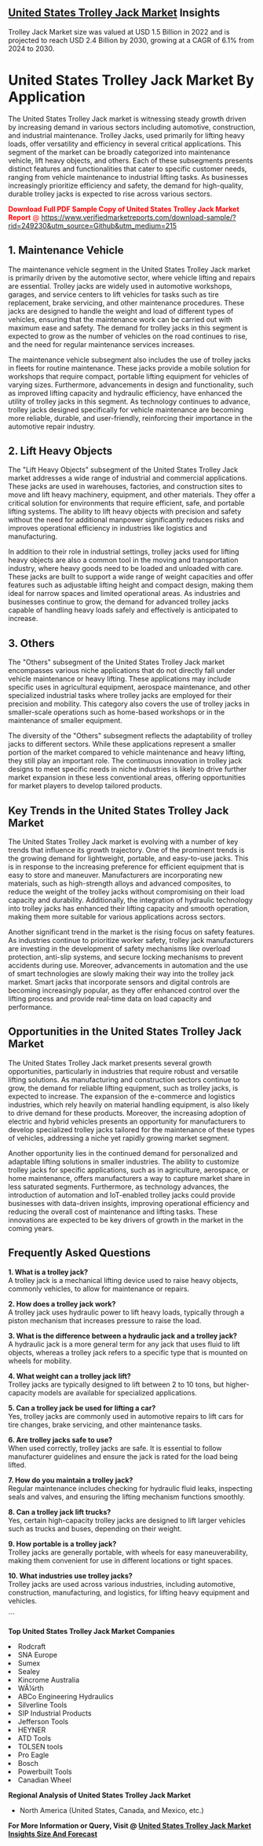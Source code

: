 <h2><a href="https://www.verifiedmarketreports.com/download-sample/?rid=249230&amp;utm_source=Github&amp;utm_medium=215" target="_blank">United States Trolley Jack Market</a> Insights</h2><p>Trolley Jack Market size was valued at USD 1.5 Billion in 2022 and is projected to reach USD 2.4 Billion by 2030, growing at a CAGR of 6.1% from 2024 to 2030.</p><p><h1>United States Trolley Jack Market By Application</h1><p>The United States Trolley Jack market is witnessing steady growth driven by increasing demand in various sectors including automotive, construction, and industrial maintenance. Trolley Jacks, used primarily for lifting heavy loads, offer versatility and efficiency in several critical applications. This segment of the market can be broadly categorized into maintenance vehicle, lift heavy objects, and others. Each of these subsegments presents distinct features and functionalities that cater to specific customer needs, ranging from vehicle maintenance to industrial lifting tasks. As businesses increasingly prioritize efficiency and safety, the demand for high-quality, durable trolley jacks is expected to rise across various sectors.</p><p><p><span class=""><span style="color: #ff0000;"><strong>Download Full PDF Sample Copy of United States Trolley Jack Market Report</strong> @ </span><a href="https://www.verifiedmarketreports.com/download-sample/?rid=249230&amp;utm_source=Github&amp;utm_medium=215" target="_blank">https://www.verifiedmarketreports.com/download-sample/?rid=249230&amp;utm_source=Github&amp;utm_medium=215</a></span></p></p><h2>1. Maintenance Vehicle</h2><p>The maintenance vehicle segment in the United States Trolley Jack market is primarily driven by the automotive sector, where vehicle lifting and repairs are essential. Trolley jacks are widely used in automotive workshops, garages, and service centers to lift vehicles for tasks such as tire replacement, brake servicing, and other maintenance procedures. These jacks are designed to handle the weight and load of different types of vehicles, ensuring that the maintenance work can be carried out with maximum ease and safety. The demand for trolley jacks in this segment is expected to grow as the number of vehicles on the road continues to rise, and the need for regular maintenance services increases.</p><p>The maintenance vehicle subsegment also includes the use of trolley jacks in fleets for routine maintenance. These jacks provide a mobile solution for workshops that require compact, portable lifting equipment for vehicles of varying sizes. Furthermore, advancements in design and functionality, such as improved lifting capacity and hydraulic efficiency, have enhanced the utility of trolley jacks in this segment. As technology continues to advance, trolley jacks designed specifically for vehicle maintenance are becoming more reliable, durable, and user-friendly, reinforcing their importance in the automotive repair industry.</p><h2>2. Lift Heavy Objects</h2><p>The "Lift Heavy Objects" subsegment of the United States Trolley Jack market addresses a wide range of industrial and commercial applications. These jacks are used in warehouses, factories, and construction sites to move and lift heavy machinery, equipment, and other materials. They offer a critical solution for environments that require efficient, safe, and portable lifting systems. The ability to lift heavy objects with precision and safety without the need for additional manpower significantly reduces risks and improves operational efficiency in industries like logistics and manufacturing.</p><p>In addition to their role in industrial settings, trolley jacks used for lifting heavy objects are also a common tool in the moving and transportation industry, where heavy goods need to be loaded and unloaded with care. These jacks are built to support a wide range of weight capacities and offer features such as adjustable lifting height and compact design, making them ideal for narrow spaces and limited operational areas. As industries and businesses continue to grow, the demand for advanced trolley jacks capable of handling heavy loads safely and effectively is anticipated to increase.</p><h2>3. Others</h2><p>The "Others" subsegment of the United States Trolley Jack market encompasses various niche applications that do not directly fall under vehicle maintenance or heavy lifting. These applications may include specific uses in agricultural equipment, aerospace maintenance, and other specialized industrial tasks where trolley jacks are employed for their precision and mobility. This category also covers the use of trolley jacks in smaller-scale operations such as home-based workshops or in the maintenance of smaller equipment.</p><p>The diversity of the "Others" subsegment reflects the adaptability of trolley jacks to different sectors. While these applications represent a smaller portion of the market compared to vehicle maintenance and heavy lifting, they still play an important role. The continuous innovation in trolley jack designs to meet specific needs in niche industries is likely to drive further market expansion in these less conventional areas, offering opportunities for market players to develop tailored products.</p><h2>Key Trends in the United States Trolley Jack Market</h2><p>The United States Trolley Jack market is evolving with a number of key trends that influence its growth trajectory. One of the prominent trends is the growing demand for lightweight, portable, and easy-to-use jacks. This is in response to the increasing preference for efficient equipment that is easy to store and maneuver. Manufacturers are incorporating new materials, such as high-strength alloys and advanced composites, to reduce the weight of the trolley jacks without compromising on their load capacity and durability. Additionally, the integration of hydraulic technology into trolley jacks has enhanced their lifting capacity and smooth operation, making them more suitable for various applications across sectors.</p><p>Another significant trend in the market is the rising focus on safety features. As industries continue to prioritize worker safety, trolley jack manufacturers are investing in the development of safety mechanisms like overload protection, anti-slip systems, and secure locking mechanisms to prevent accidents during use. Moreover, advancements in automation and the use of smart technologies are slowly making their way into the trolley jack market. Smart jacks that incorporate sensors and digital controls are becoming increasingly popular, as they offer enhanced control over the lifting process and provide real-time data on load capacity and performance.</p><h2>Opportunities in the United States Trolley Jack Market</h2><p>The United States Trolley Jack market presents several growth opportunities, particularly in industries that require robust and versatile lifting solutions. As manufacturing and construction sectors continue to grow, the demand for reliable lifting equipment, such as trolley jacks, is expected to increase. The expansion of the e-commerce and logistics industries, which rely heavily on material handling equipment, is also likely to drive demand for these products. Moreover, the increasing adoption of electric and hybrid vehicles presents an opportunity for manufacturers to develop specialized trolley jacks tailored for the maintenance of these types of vehicles, addressing a niche yet rapidly growing market segment.</p><p>Another opportunity lies in the continued demand for personalized and adaptable lifting solutions in smaller industries. The ability to customize trolley jacks for specific applications, such as in agriculture, aerospace, or home maintenance, offers manufacturers a way to capture market share in less saturated segments. Furthermore, as technology advances, the introduction of automation and IoT-enabled trolley jacks could provide businesses with data-driven insights, improving operational efficiency and reducing the overall cost of maintenance and lifting tasks. These innovations are expected to be key drivers of growth in the market in the coming years.</p><h2>Frequently Asked Questions</h2><p><strong>1. What is a trolley jack?</strong><br>A trolley jack is a mechanical lifting device used to raise heavy objects, commonly vehicles, to allow for maintenance or repairs.</p><p><strong>2. How does a trolley jack work?</strong><br>A trolley jack uses hydraulic power to lift heavy loads, typically through a piston mechanism that increases pressure to raise the load.</p><p><strong>3. What is the difference between a hydraulic jack and a trolley jack?</strong><br>A hydraulic jack is a more general term for any jack that uses fluid to lift objects, whereas a trolley jack refers to a specific type that is mounted on wheels for mobility.</p><p><strong>4. What weight can a trolley jack lift?</strong><br>Trolley jacks are typically designed to lift between 2 to 10 tons, but higher-capacity models are available for specialized applications.</p><p><strong>5. Can a trolley jack be used for lifting a car?</strong><br>Yes, trolley jacks are commonly used in automotive repairs to lift cars for tire changes, brake servicing, and other maintenance tasks.</p><p><strong>6. Are trolley jacks safe to use?</strong><br>When used correctly, trolley jacks are safe. It is essential to follow manufacturer guidelines and ensure the jack is rated for the load being lifted.</p><p><strong>7. How do you maintain a trolley jack?</strong><br>Regular maintenance includes checking for hydraulic fluid leaks, inspecting seals and valves, and ensuring the lifting mechanism functions smoothly.</p><p><strong>8. Can a trolley jack lift trucks?</strong><br>Yes, certain high-capacity trolley jacks are designed to lift larger vehicles such as trucks and buses, depending on their weight.</p><p><strong>9. How portable is a trolley jack?</strong><br>Trolley jacks are generally portable, with wheels for easy maneuverability, making them convenient for use in different locations or tight spaces.</p><p><strong>10. What industries use trolley jacks?</strong><br>Trolley jacks are used across various industries, including automotive, construction, manufacturing, and logistics, for lifting heavy equipment and vehicles.</p>```</p><p><strong>Top United States Trolley Jack Market Companies</strong></p><div data-test-id=""><p><li>Rodcraft</li><li> SNA Europe</li><li> Sumex</li><li> Sealey</li><li> Kincrome Australia</li><li> WÃ¼rth</li><li> ABCo Engineering Hydraulics</li><li> Silverline Tools</li><li> SIP Industrial Products</li><li> Jefferson Tools</li><li> HEYNER</li><li> ATD Tools</li><li> TOLSEN tools</li><li> Pro Eagle</li><li> Bosch</li><li> Powerbuilt Tools</li><li> Canadian Wheel</li></p><div><strong>Regional Analysis of&nbsp;United States Trolley Jack Market</strong></div><ul><li dir="ltr"><p dir="ltr">North America&nbsp;(United States, Canada, and Mexico, etc.)</p></li></ul><p><strong>For More Information or Query, Visit @&nbsp;</strong><strong><a href="https://www.verifiedmarketreports.com/product/trolley-jack-market/?utm_source=Github&amp;utm_medium=215" target="_blank">United States Trolley Jack Market Insights Size And Forecast</a></strong></p></div>
